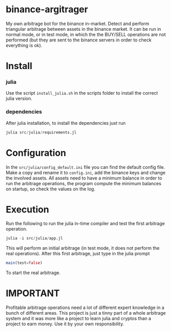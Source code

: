 # binance-argitrager
My own arbitrage bot for the binance in-market. Detect and perform triangular arbitrage between assets in the binance market. It can be run in normal mode, or in test mode, in which the the BUY/SELL operations are not performed (but they are sent to the binance servers in order to check everything is ok).

# Install
### julia
Use the script `install_julia.sh` in the scripts folder to install the correct julia version.

### dependencies
After julia installation, to install the dependencies just run 

```julia
julia src/julia/requirements.jl
```

# Configuration
In the `src/julia/config_default.ini` file you can find the default config file. Make a copy and rename it to `config.ini`, add the binance keys and change the involved assets. All assets need to have a minimum balance in order to run the arbitrage operations, the program compute the minimum balances on startup, so check the values on the log.

# Execution

Run the following to run the julia in-time compiler and test the first arbitrage operation.

```julia
julia -i src/julia/app.jl
```

This will perform an initial arbitrage (in test mode, it does not perform the real operations). After this first arbitrage, just type in the julia prompt

```julia
main(test=false)
```

To start the real arbitrage.

# IMPORTANT

Profitable arbitrage operations need a lot of different expert knowledge in a bunch of different areas. This project is just a tinny part of a whole arbitrage system and it was more like a project to learn julia and cryptos than a project to earn money. Use it by your own responsibility.

